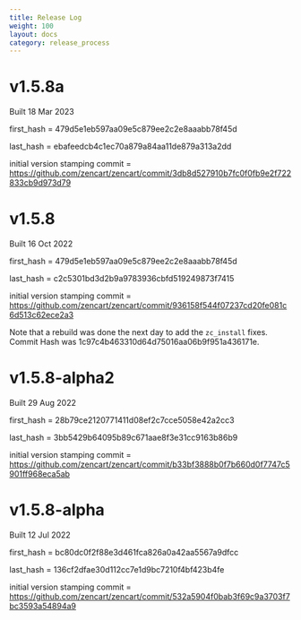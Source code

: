 ```yaml
---
title: Release Log
weight: 100
layout: docs
category: release_process
---
```


# v1.5.8a

Built 18 Mar 2023

first_hash = 479d5e1eb597aa09e5c879ee2c2e8aaabb78f45d

last_hash = ebafeedcb4c1ec70a879a84aa11de879a313a2dd

initial version stamping commit = https://github.com/zencart/zencart/commit/3db8d527910b7fc0f0fb9e2f722833cb9d973d79

# v1.5.8

Built 16 Oct 2022

first_hash = 479d5e1eb597aa09e5c879ee2c2e8aaabb78f45d

last_hash = c2c5301bd3d2b9a9783936cbfd519249873f7415

initial version stamping commit = https://github.com/zencart/zencart/commit/936158f544f07237cd20fe081c6d513c62ece2a3

Note that a rebuild was done the next day to add the `zc_install` fixes.
Commit Hash was 1c97c4b463310d64d75016aa06b9f951a436171e. 

# v1.5.8-alpha2 

Built 29 Aug 2022

first_hash = 28b79ce2120771411d08ef2c7cce5058e42a2cc3

last_hash = 3bb5429b64095b89c671aae8f3e31cc9163b86b9

initial version stamping commit = https://github.com/zencart/zencart/commit/b33bf3888b0f7b660d0f7747c5901ff968eca5ab


# v1.5.8-alpha
Built 12 Jul 2022

first_hash = bc80dc0f2f88e3d461fca826a0a42aa5567a9dfcc

last_hash = 136cf2dfae30d112cc7e1d9bc7210f4bf423b4fe

initial version stamping commit = https://github.com/zencart/zencart/commit/532a5904f0bab3f69c9a3703f7bc3593a54894a9

